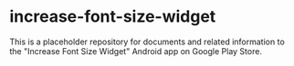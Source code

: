 # increase-font-size-widget
This is a placeholder repository for documents and related information to the "Increase Font Size Widget" Android app on Google Play Store. 
